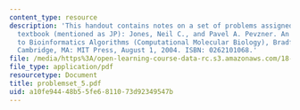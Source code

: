 ```yaml
---
content_type: resource
description: 'This handout contains notes on a set of problems assigned from the course
  textbook (mentioned as JP): Jones, Neil C., and Pavel A. Pevzner. An Introduction
  to Bioinformatics Algorithms (Computational Molecular Biology), Bradford Books.
  Cambridge, MA: MIT Press, August 1, 2004. ISBN: 0262101068.'
file: /media/https%3A/open-learning-course-data-rc.s3.amazonaws.com/18-417-introduction-to-computational-molecular-biology-fall-2004/a10fe94448b55fe6811073d92349547b_problemset_5.pdf
file_type: application/pdf
resourcetype: Document
title: problemset_5.pdf
uid: a10fe944-48b5-5fe6-8110-73d92349547b
---
```

